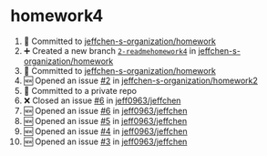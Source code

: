 # homework4
<!--START_SECTION:activity-->
1. 📝 Committed to [jeffchen-s-organization/homework](https://github.com/jeffchen-s-organization/homework/commit/507b54fbf8f7376797d1d1920e478bc12303232a)
2. ➕ Created a new branch [`2-readmehomework4`](https://github.com/jeffchen-s-organization/homework/tree/2-readmehomework4) in [jeffchen-s-organization/homework](https://github.com/jeffchen-s-organization/homework)
3. 📝 Committed to [jeffchen-s-organization/homework](https://github.com/jeffchen-s-organization/homework/commit/7ba9836dda9892ae7b46cc91752b5f8525f977ea)
4. 🆕 Opened an issue [#2](https://github.com/jeffchen-s-organization/homework2/issues/2) in [jeffchen-s-organization/homework2](https://github.com/jeffchen-s-organization/homework2)
5. 📝 Committed to a private repo
6. ❌ Closed an issue [#6](https://github.com/jeff0963/jeffchen/issues/6) in [jeff0963/jeffchen](https://github.com/jeff0963/jeffchen)
7. 🆕 Opened an issue [#6](https://github.com/jeff0963/jeffchen/issues/6) in [jeff0963/jeffchen](https://github.com/jeff0963/jeffchen)
8. 🆕 Opened an issue [#5](https://github.com/jeff0963/jeffchen/issues/5) in [jeff0963/jeffchen](https://github.com/jeff0963/jeffchen)
9. 🆕 Opened an issue [#4](https://github.com/jeff0963/jeffchen/issues/4) in [jeff0963/jeffchen](https://github.com/jeff0963/jeffchen)
10. 🆕 Opened an issue [#3](https://github.com/jeff0963/jeffchen/issues/3) in [jeff0963/jeffchen](https://github.com/jeff0963/jeffchen)
<!--END_SECTION:activity-->
